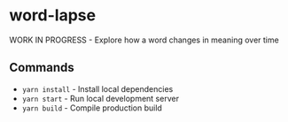 # word-lapse
WORK IN PROGRESS - Explore how a word changes in meaning over time

## Commands

- `yarn install` - Install local dependencies
- `yarn start` - Run local development server
- `yarn build` - Compile production build
